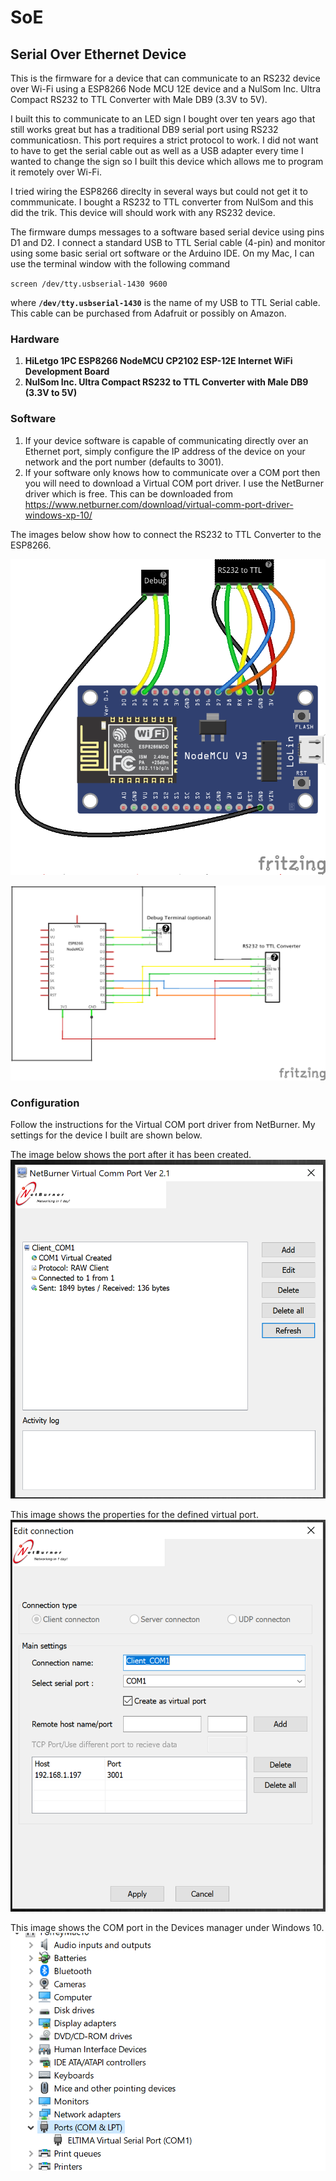 # SoE
## Serial Over Ethernet Device

This is the firmware for a device that can communicate to an RS232 device over Wi-Fi using a ESP8266 Node MCU 12E device and a NulSom Inc. Ultra Compact RS232 to TTL Converter with Male DB9 (3.3V to 5V).

I built this to communicate to an LED sign I bought over ten years ago that still works great but has a traditional DB9 serial port using RS232 communicatiosn. This port requires a strict protocol to work. I did not want to have to get the serial cable out as well as a USB adapter every time I wanted to change the sign so I built this device which allows me to program it remotely over Wi-Fi.

I tried wiring the ESP8266 direclty in several ways but could not get it to commmunicate. I bought a RS232 to TTL converter from NulSom and this did the trik. This device will should work with any RS232 device.

The firmware dumps messages to a software based serial device using pins D1 and D2. I connect a standard USB to TTL Serial cable (4-pin) and monitor using some basic serial ort software or the Arduino IDE. On my Mac, I can use the terminal window with the following command

`screen /dev/tty.usbserial-1430 9600`

where **`/dev/tty.usbserial-1430`** is the name of my USB to TTL Serial cable. This cable can be purchased from Adafruit or possibly on Amazon.

[](https://www.adafruit.com/product/954)

### Hardware

1. **HiLetgo 1PC ESP8266 NodeMCU CP2102 ESP-12E Internet WiFi Development Board** [](https://www.amazon.com/gp/product/B010O1G1ES)
2. **NulSom Inc. Ultra Compact RS232 to TTL Converter with Male DB9 (3.3V to 5V)** [](https://www.amazon.com/gp/product/B00OPU2QJ4/)

### Software

1. If your device software is capable of communicating directly over an Ethernet port, simply configure the IP address of the device on your network and the port number (defaults to 3001).
2. If your software only knows how to communicate over a COM port then you will need to download a Virtual COM port driver. I use the NetBurner driver which is free. This can be downloaded from https://www.netburner.com/download/virtual-comm-port-driver-windows-xp-10/

The images below show how to connect the RS232 to TTL Converter to the ESP8266.

![](https://raw.githubusercontent.com/porrey/soe/master/Fritzing/SoE_Breadboard.png)

![](https://raw.githubusercontent.com/porrey/soe/master/Fritzing/SoE_Schematic.png)

### Configuration

Follow the instructions for the Virtual COM port driver from NetBurner. My settings for the device I built are shown below.

The image below shows the port after it has been created.
![](https://raw.githubusercontent.com/porrey/soe/master/Images/NetBurner1.png)

This image shows the properties for the defined virtual port.
![](https://raw.githubusercontent.com/porrey/soe/master/Images/NetBurner2.png)

This image shows the COM port in the Devices manager under Windows 10.
![](https://raw.githubusercontent.com/porrey/soe/master/Images/NetBurner3.png)
